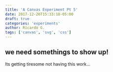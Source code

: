 ```yaml
---
title: 'A Canvas Experiment Pt 5'
date: 2017-12-26T15:33:18-05:00
draft: true
categories: 'experiments'
author: Ricardo G.
tags: ['canvas', 'svg', 'css']
---
```


## we need somethings to show up!

Its getting tiresome not having this work...
